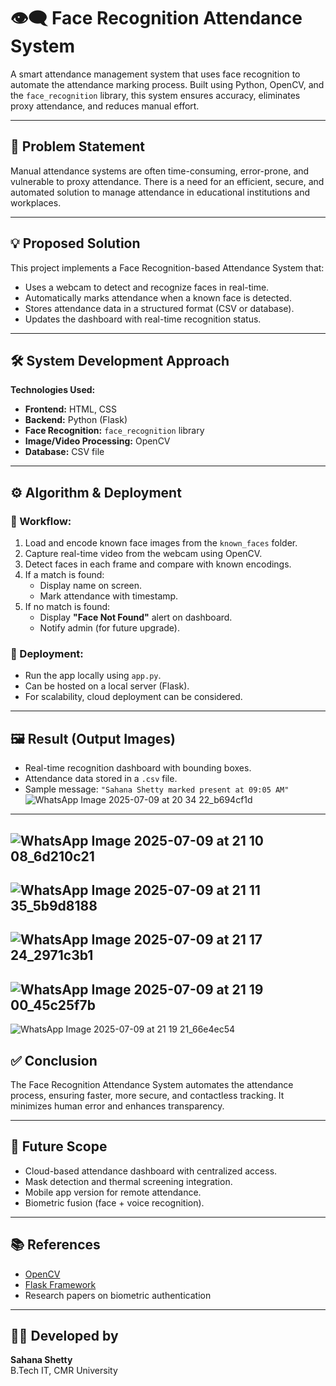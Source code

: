 # 👁️‍🗨️ Face Recognition Attendance System

A smart attendance management system that uses face recognition to automate the attendance marking process. Built using Python, OpenCV, and the `face_recognition` library, this system ensures accuracy, eliminates proxy attendance, and reduces manual effort.

---

## 📌 Problem Statement

Manual attendance systems are often time-consuming, error-prone, and vulnerable to proxy attendance. There is a need for an efficient, secure, and automated solution to manage attendance in educational institutions and workplaces.

---

## 💡 Proposed Solution

This project implements a Face Recognition-based Attendance System that:
- Uses a webcam to detect and recognize faces in real-time.
- Automatically marks attendance when a known face is detected.
- Stores attendance data in a structured format (CSV or database).
- Updates the dashboard with real-time recognition status.

---

## 🛠️ System Development Approach

**Technologies Used:**
- **Frontend:** HTML, CSS
- **Backend:** Python (Flask)
- **Face Recognition:** `face_recognition` library
- **Image/Video Processing:** OpenCV
- **Database:** CSV file

---

## ⚙️ Algorithm & Deployment

### 🔄 Workflow:
1. Load and encode known face images from the `known_faces` folder.
2. Capture real-time video from the webcam using OpenCV.
3. Detect faces in each frame and compare with known encodings.
4. If a match is found:
   - Display name on screen.
   - Mark attendance with timestamp.
5. If no match is found:
   - Display **"Face Not Found"** alert on dashboard.
   - Notify admin (for future upgrade).

### 🚀 Deployment:
- Run the app locally using `app.py`.
- Can be hosted on a local server (Flask).
- For scalability, cloud deployment can be considered.

---

## 🖼️ Result (Output Images)

- Real-time recognition dashboard with bounding boxes.
- Attendance data stored in a `.csv` file.
- Sample message: `"Sahana Shetty marked present at 09:05 AM"`
![WhatsApp Image 2025-07-09 at 20 34 22_b694cf1d](https://github.com/user-attachments/assets/b9bbd0e8-c117-43c8-987d-1c6691fddc36)
---
![WhatsApp Image 2025-07-09 at 21 10 08_6d210c21](https://github.com/user-attachments/assets/6472da33-4c04-4d14-8fb8-c12607689e8b)
---
![WhatsApp Image 2025-07-09 at 21 11 35_5b9d8188](https://github.com/user-attachments/assets/475b2ae8-661c-4acc-88b7-2a0326b7b929)
---
![WhatsApp Image 2025-07-09 at 21 17 24_2971c3b1](https://github.com/user-attachments/assets/df0f03de-738e-457d-a388-41f651be8b01)
---
![WhatsApp Image 2025-07-09 at 21 19 00_45c25f7b](https://github.com/user-attachments/assets/37e4c882-6e76-49fb-9013-00c117577a15)
---
![WhatsApp Image 2025-07-09 at 21 19 21_66e4ec54](https://github.com/user-attachments/assets/263ba5e8-f7e1-46ad-8c81-4f5081d5a251)



## ✅ Conclusion

The Face Recognition Attendance System automates the attendance process, ensuring faster, more secure, and contactless tracking. It minimizes human error and enhances transparency.

---

## 🔮 Future Scope

- Cloud-based attendance dashboard with centralized access.
- Mask detection and thermal screening integration.
- Mobile app version for remote attendance.
- Biometric fusion (face + voice recognition).

---

## 📚 References

- [OpenCV](https://opencv.org/)
- [Flask Framework](https://flask.palletsprojects.com/)
- Research papers on biometric authentication

---

## 👩‍💻 Developed by
**Sahana Shetty**  
B.Tech IT, CMR University  

